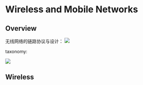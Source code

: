 # Wireless and Mobile Networks

## Overview

无线网络的链路协议与设计：
![](http://img.070077.xyz/202206151306127.png)

taxonomy:

![](http://img.070077.xyz/202206151308794.png)


## Wireless

